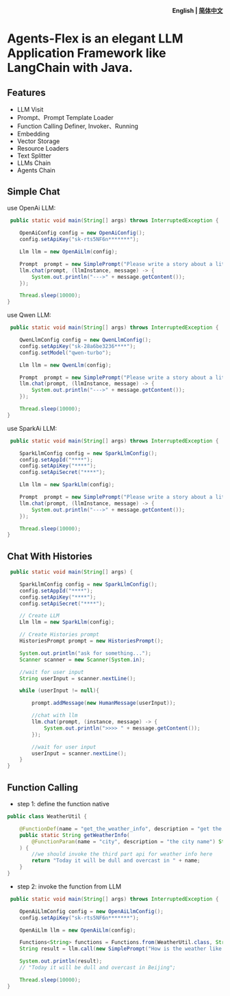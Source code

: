 <h4 align="right"><strong>English</strong> | <a href="./readme_zh.md">简体中文</a></h4>



# Agents-Flex is an elegant LLM Application Framework like LangChain with Java.

## Features

- LLM Visit
- Prompt、Prompt Template Loader
- Function Calling Definer, Invoker、Running
- Embedding
- Vector Storage
- Resource Loaders
- Text Splitter
- LLMs Chain
- Agents Chain

## Simple Chat

use OpenAi LLM:

```java
 public static void main(String[] args) throws InterruptedException {

    OpenAiConfig config = new OpenAiConfig();
    config.setApiKey("sk-rts5NF6n*******");

    Llm llm = new OpenAiLlm(config);

    Prompt  prompt = new SimplePrompt("Please write a story about a little rabbit defeating a big bad wolf");
    llm.chat(prompt, (llmInstance, message) -> {
        System.out.println("--->" + message.getContent());
    });

    Thread.sleep(10000);
}
```


use Qwen LLM:

```java
 public static void main(String[] args) throws InterruptedException {

    QwenLlmConfig config = new QwenLlmConfig();
    config.setApiKey("sk-28a6be3236****");
    config.setModel("qwen-turbo");

    Llm llm = new QwenLlm(config);

    Prompt  prompt = new SimplePrompt("Please write a story about a little rabbit defeating a big bad wolf");
    llm.chat(prompt, (llmInstance, message) -> {
        System.out.println("--->" + message.getContent());
    });

    Thread.sleep(10000);
}
```


use SparkAi LLM:

```java
 public static void main(String[] args) throws InterruptedException {

    SparkLlmConfig config = new SparkLlmConfig();
    config.setAppId("****");
    config.setApiKey("****");
    config.setApiSecret("****");

    Llm llm = new SparkLlm(config);

    Prompt  prompt = new SimplePrompt("Please write a story about a little rabbit defeating a big bad wolf");
    llm.chat(prompt, (llmInstance, message) -> {
        System.out.println("--->" + message.getContent());
    });

    Thread.sleep(10000);
}
```

## Chat With Histories


```java
 public static void main(String[] args) {

    SparkLlmConfig config = new SparkLlmConfig();
    config.setAppId("****");
    config.setApiKey("****");
    config.setApiSecret("****");

    // Create LLM
    Llm llm = new SparkLlm(config);

    // Create Histories prompt
    HistoriesPrompt prompt = new HistoriesPrompt();

    System.out.println("ask for something...");
    Scanner scanner = new Scanner(System.in);

    //wait for user input
    String userInput = scanner.nextLine();

    while (userInput != null){

        prompt.addMessage(new HumanMessage(userInput));

        //chat with llm
        llm.chat(prompt, (instance, message) -> {
            System.out.println(">>>> " + message.getContent());
        });

        //wait for user input
        userInput = scanner.nextLine();
    }
}
```

## Function Calling

- step 1: define the function native

```java
public class WeatherUtil {

    @FunctionDef(name = "get_the_weather_info", description = "get the weather info")
    public static String getWeatherInfo(
        @FunctionParam(name = "city", description = "the city name") String name
    ) {
        //we should invoke the third part api for weather info here
        return "Today it will be dull and overcast in " + name;
    }
}

```

- step 2: invoke the function from LLM

```java
 public static void main(String[] args) throws InterruptedException {

    OpenAiLlmConfig config = new OpenAiLlmConfig();
    config.setApiKey("sk-rts5NF6n*******");

    OpenAiLlm llm = new OpenAiLlm(config);

    Functions<String> functions = Functions.from(WeatherUtil.class, String.class);
    String result = llm.call(new SimplePrompt("How is the weather like today?"), functions);

    System.out.println(result);
    // "Today it will be dull and overcast in Beijing";

    Thread.sleep(10000);
}
```
